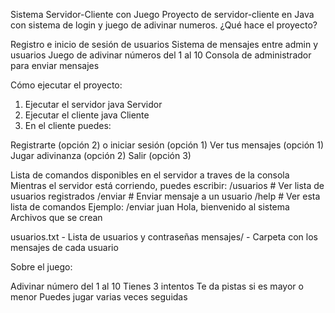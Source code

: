 Sistema Servidor-Cliente con Juego
Proyecto de servidor-cliente en Java con sistema de login y juego de adivinar numeros.
¿Qué hace el proyecto?

Registro e inicio de sesión de usuarios
Sistema de mensajes entre admin y usuarios
Juego de adivinar números del 1 al 10
Consola de administrador para enviar mensajes

Cómo ejecutar el proyecto:
1. Ejecutar el servidor
java Servidor
2. Ejecutar el cliente
java Cliente
3. En el cliente puedes:

Registrarte (opción 2) o iniciar sesión (opción 1)
Ver tus mensajes (opción 1)
Jugar adivinanza (opción 2)
Salir (opción 3)

Lista de comandos disponibles en el servidor a traves de la consola
Mientras el servidor está corriendo, puedes escribir:
/usuarios                           # Ver lista de usuarios registrados
/enviar <usuario> <mensaje>         # Enviar mensaje a un usuario
/help                              # Ver esta lista de comandos
Ejemplo:
/enviar juan Hola, bienvenido al sistema
Archivos que se crean

usuarios.txt - Lista de usuarios y contraseñas
mensajes/ - Carpeta con los mensajes de cada usuario

Sobre el juego:

Adivinar número del 1 al 10
Tienes 3 intentos
Te da pistas si es mayor o menor
Puedes jugar varias veces seguidas
